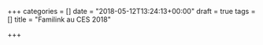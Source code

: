 +++
categories = []
date = "2018-05-12T13:24:13+00:00"
draft = true
tags = []
title = "Familink au CES 2018"

+++

